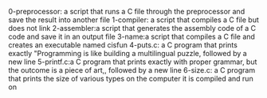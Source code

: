 0-preprocessor: a script that runs a C file through the preprocessor and save the result into another file
1-compiler: a script that compiles a C file but does not link
2-assembler:a script that generates the assembly code of a C code and save it in an output file
3-name:a script that compiles a C file and creates an executable named cisfun
4-puts.c: a C program that prints exactly "Programming is like building a multilingual puzzle, followed by a new line
5-printf.c:a C program that prints exactly with proper grammar, but the outcome is a piece of art,, followed by a new line
6-size.c: a C program that prints the size of various types on the computer it is compiled and run on
